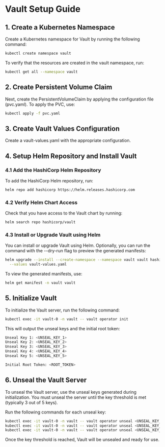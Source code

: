 # Vault Setup Guide

## 1. Create a Kubernetes Namespace

Create a Kubernetes namespace for Vault by running the following command:

```bash
kubectl create namespace vault
```

To verify that the resources are created in the vault namespace, run:

```bash
kubectl get all --namespace vault
```

## 2. Create Persistent Volume Claim

Next, create the PersistentVolumeClaim by applying the configuration file (pvc.yaml).
To apply the PVC, use:

```bash
kubectl apply -f pvc.yaml
```

## 3. Create Vault Values Configuration

Create a vault-values.yaml with the appropriate configuration.

## 4. Setup Helm Repository and Install Vault

### 4.1 Add the HashiCorp Helm Repository

To add the HashiCorp Helm repository, run:

```bash
helm repo add hashicorp https://helm.releases.hashicorp.com
```

### 4.2 Verify Helm Chart Access

Check that you have access to the Vault chart by running:

```bash
helm search repo hashicorp/vault
```

### 4.3 Install or Upgrade Vault using Helm

You can install or upgrade Vault using Helm. Optionally, you can run the command with the --dry-run flag to preview the generated manifests:

```bash
helm upgrade --install --create-namespace --namespace vault vault hashicorp/vault \
  --values vault-values.yaml
```

To view the generated manifests, use:

```bash
helm get manifest -n vault vault
```

## 5. Initialize Vault

To initialize the Vault server, run the following command:

```bash
kubectl exec -it vault-0 -n vault -- vault operator init
```

This will output the unseal keys and the initial root token:

```bash
Unseal Key 1: <UNSEAL_KEY_1>
Unseal Key 2: <UNSEAL_KEY_2>
Unseal Key 3: <UNSEAL_KEY_3>
Unseal Key 4: <UNSEAL_KEY_4>
Unseal Key 5: <UNSEAL_KEY_5>

Initial Root Token: <ROOT_TOKEN>
```

## 6. Unseal the Vault Server

To unseal the Vault server, use the unseal keys generated during initialization. You must unseal the server until the key threshold is met (typically 3 out of 5 keys).

Run the following commands for each unseal key:

```bash
kubectl exec -it vault-0 -n vault -- vault operator unseal <UNSEAL_KEY_1>
kubectl exec -it vault-0 -n vault -- vault operator unseal <UNSEAL_KEY_2>
kubectl exec -it vault-0 -n vault -- vault operator unseal <UNSEAL_KEY_5>
```

Once the key threshold is reached, Vault will be unsealed and ready for use.
